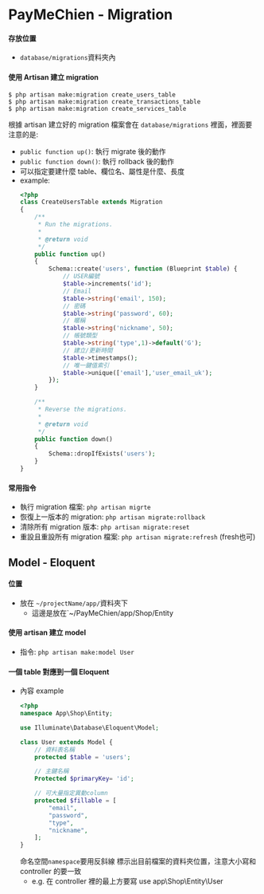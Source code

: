 PayMeChien - Migration
===
#### 存放位置
- `database/migrations`資料夾內
#### 使用 Artisan 建立 migration 
  ```
  $ php artisan make:migration create_users_table
  $ php artisan make:migration create_transactions_table
  $ php artisan make:migration create_services_table
  ```
  根據 artisan 建立好的 migration 檔案會在 `database/migrations` 裡面，裡面要注意的是:
  * `public function up()`: 執行 migrate 後的動作
  * `public function down()`: 執行 rollback 後的動作
  * 可以指定要建什麼 table、欄位名、屬性是什麼、長度
  * example:
      ```php
      <?php
      class CreateUsersTable extends Migration
      {
          /**
           * Run the migrations.
           *
           * @return void
           */
          public function up()
          {
              Schema::create('users', function (Blueprint $table) {
                  // USER編號
                  $table->increments('id');
                  // Email
                  $table->string('email', 150);
                  // 密碼
                  $table->string('password', 60);
                  // 暱稱
                  $table->string('nickname', 50);
                  // 帳號類型
                  $table->string('type',1)->default('G');
                  // 建立/更新時間
                  $table->timestamps();
                  // 唯一鍵值索引
                  $table->unique(['email'],'user_email_uk');
              });
          }
      
          /**
           * Reverse the migrations.
           *
           * @return void
           */
          public function down()
          {
              Schema::dropIfExists('users');
          }
      }
      ``` 

#### 常用指令
* 執行 migration 檔案: `php artisan migrte`
* 恢復上一版本的 migration: `php artisan migrate:rollback`
* 清除所有 migration 版本: `php artisan migrate:reset`
* 重設且重設所有 migration 檔案: `php artisan migrate:refresh` (fresh也可)
    
## Model - Eloquent
#### 位置
- 放在 `~/projectName/app/`資料夾下
    * 這邊是放在`~/PayMeChien/app/Shop/Entity

#### 使用 artisan 建立 model
- 指令: `php artisan make:model User`

#### 一個 table 對應到一個 Eloquent
- 內容 example
    ```php
    <?php
    namespace App\Shop\Entity;
    
    use Illuminate\Database\Eloquent\Model;
    
    class User extends Model {
        // 資料表名稱
        protected $table = 'users';
    
        // 主鍵名稱
        Protected $primaryKey= 'id';
    
        // 可大量指定異動column
        protected $fillable = [
            "email",
            "password",
            "type",
            "nickname",
        ];
    }
    ```
    命名空間`namespace`要用反斜線 標示出目前檔案的資料夾位置，注意大小寫和 controller 的要一致 
    - e.g. 在 controller 裡的最上方要寫 use app\Shop\Entity\User 

